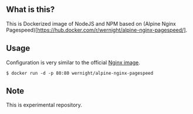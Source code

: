 What is this?
--------------
This is Dockerized image of NodeJS and NPM based on (Alpine Nginx Pagespeed)[https://hub.docker.com/r/wernight/alpine-nginx-pagespeed/].

Usage
---------------
Configuration is very similar to the official [Nginx image](https://hub.docker.com/_/nginx).

    $ docker run -d -p 80:80 wernight/alpine-nginx-pagespeed


Note
------
This is experimental repository.